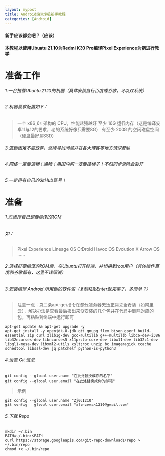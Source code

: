 ```yaml
---
layout: mypost
title: Android编译焯极新手教程
categories: [Android]
---
```


#### 新手应该都会吧？（应该）
#### 本教程以使用Ubuntu 21.10为Redmi K30 Pro编译Pixel Experience为例进行教学

# 准备工作
###### 1.一台搭载Ubuntu 21.10的机器（具体安装自行百度或谷歌，可以双系统）
###### 2.机器要求配置如下：

> 一个 x86_64 架构的 CPU，性能越强越好
> 至少 16G 运行内存（这是编译安卓11与12的要求，老的系统好像只需要8G）
> 有至少 200G 的空闲磁盘空间（硬盘最好是SSD）

###### 3.遇到困难不要放弃，坚持寻找问题并在各大博客等地方请求帮助
###### 4.网络一定要通畅！通畅！用国内网一定要挂梯子！不然同步源码会裂开
###### 5.一定得有自己的GitHub账号！


# 准备
###### 1.先选择自己想要编译的ROM
###### 如：

> Pixel Experience
> Lineage OS
> CrDroid
> Havoc OS
> Evolution X
> Arrow OS
> ......

###### 2.选择好要编译的ROM后，在Ubuntu打开终端，并切换到root用户（具体操作百度和谷歌都有，这里不详细讲）
###### 3.安装编译 Android 所用到的软件包（复制粘贴Enter就完事了，多简单？）

> 注意一点：第二条apt-get指令在部分服务器无法正常完全安装（如阿里云），解决办法是查看最后报出来没安装的几个包并在代码中删除对应的包，再粘贴到终端中运行即可

```
apt-get update && apt-get upgrade -y
apt-get install -y openjdk-8-jdk git gnupg flex bison gperf build-essential zip curl zlib1g-dev gcc-multilib g++-multilib libc6-dev-i386 lib32ncurses-dev libncurses5 x11proto-core-dev libx11-dev lib32z1-dev libgl1-mesa-dev libxml2-utils xsltproc unzip bc imagemagick ccache schedtool libssl-dev jq patchelf python-is-python3
```

###### 4.设置 Git 信息

```
git config --global user.name "在此处替换成你的名字"
git config --global user.email "在此处替换成你的邮箱"
```

> 示例

```
git config --global user.name "Zj031210"
git config --global user.email "alonzomax1210@gmail.com"
```

###### 5.下载 Repo

```
mkdir ~/.bin
PATH=~/.bin:$PATH
curl https://storage.googleapis.com/git-repo-downloads/repo > ~/.bin/repo
chmod +x ~/.bin/repo
```
